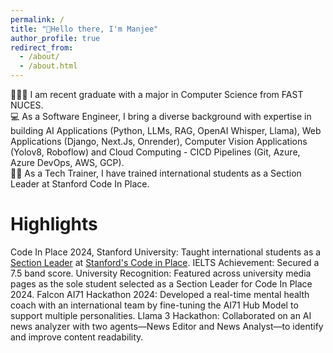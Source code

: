 ```yaml
---
permalink: /
title: "👋Hello there, I'm Manjee"
author_profile: true
redirect_from: 
  - /about/
  - /about.html
---
```


👩🏻‍💻 I am recent graduate with a major in Computer Science from FAST NUCES.
<br>
💻 As a Software Engineer, I bring a diverse background with expertise in building AI Applications (Python, LLMs, RAG, OpenAI Whisper, Llama), Web Applications (Django, Next.Js, Onrender), Computer Vision Applications (Yolov8, Roboflow) and Cloud Computing - CICD Pipelines (Git, Azure, Azure DevOps, AWS, GCP).
<br>
👩‍🏫 As a Tech Trainer, I have trained international students as a Section Leader at Stanford Code In Place.

# Highlights
Code In Place 2024, Stanford University: Taught international students as a [Section Leader](https://digitalcredential.stanford.edu/check/FD5D425C196C656CC24C6D5991A113B553F4D0063B561E9963744C6D70AED9C4Y2cxK2hNdkpVYkVLZ3BGMkJMYXM0UlYwdGdxSm4vbnh3ZmZnOEp5QWxUbHlwWGMv) at [Stanford's Code in Place](https://codeinplace.stanford.edu/).
IELTS Achievement: Secured a 7.5 band score.
University Recognition: Featured across university media pages as the sole student selected as a Section Leader for Code In Place 2024.
Falcon AI71 Hackathon 2024: Developed a real-time mental health coach with an international team by fine-tuning the AI71 Hub Model to support multiple personalities.
Llama 3 Hackathon: Collaborated on an AI news analyzer with two agents—News Editor and News Analyst—to identify and improve content readability.

